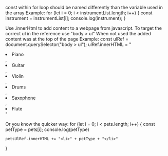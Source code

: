 const within for loop should be named differently than the variable used in the array
Example:
for (let i = 0; i < instrumentList.length; i++) {
const instrument = instrumentList[i];
console.log(instrument);
}

Use .innerHtml to add content to a webpage from javascript. To target the correct ul in the reference use "body > ul" When not used the added content was at the top of the page
Example:
const ulRef = document.querySelector("body > ul");
ulRef.innerHTML = "<li>Piano</li>, <li>Guitar</li>, <li>Violin</li>, <li>Drums</li>, <li>Saxophone</li>, <li>Flute</li>"

Or you know the quicker way:
for (let i = 0; i < pets.length; i++) {
const petType = pets[i];
console.log(petType)

    petsUlRef.innerHTML += "<li>" + petType + "</li>"

}

